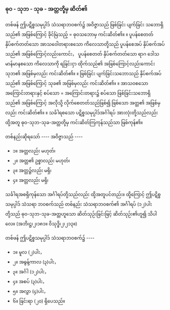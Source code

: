 ### ဓုဝ - သုဘ - သုခ - အတ္တတို့မှ ဆိတ်၏

တစ်ဖန် ဤပဋိစ္စသမုပ္ပါဒ် သံသရာဘဝစက်၌ အဝိဇ္ဇာသည် ဖြစ်ခြင်း ပျက်ခြင်း သဘောရှိသည်၏ အဖြစ်ကြောင့် ခိုင်မြဲသည့် = ဓုဝသဘောမှ ကင်းဆိတ်၏။ ။ 
ပူပန်စေတတ် နှိပ်စက်တတ်သော အာသဝေါတရားစသော ကိလေသာတို့သည် ပူပန်စေအပ် နှိပ်စက်အပ်သည်၏ အဖြစ်ကြောင့်လည်းကောင်း， ပူပန်စေတတ် နှိပ်စက်တတ်သော ရာဂ ဒေါသ မာန်မာနစသော ကိလေသာကို ရခြင်းငှာ ထိုက်သည်၏ အဖြစ်ကြောင့်လည်းကောင်း သုဘ၏ အဖြစ်မှလည်း ကင်းဆိတ်၏။ ။ 
ဖြစ်ခြင်း ပျက်ခြင်းသဘောသည် နှိပ်စက်အပ်သည်၏ အဖြစ်ကြောင့် သုခ၏ အဖြစ်မှလည်း ကင်းဆိတ်၏။ ။ 
အာသဝစသော အကြောင်းတရားနှင့် စပ်သော = အကြောင်းတရား၌ စပ်သော ဖြစ်ခြင်းသဘောရှိသည်၏ အဖြစ်ကြောင့် အလိုသို့ လိုက်စေတတ်သည်ဖြစ်၍ ဖြစ်သော အတ္တ၏ အဖြစ်မှလည်း ကင်းဆိတ်၏။ ။ 
သင်္ခါရစသော ပဋိစ္စသမုပ္ပါဒ်အင်္ဂါရပ် အားလုံးတို့သည်လည်း ထို့အတူ ဓုဝ-သုဘ-သုခ-အတ္တတို့မှ ကင်းဆိတ်ကြကုန်သည်သာ ဖြစ်ကုန်၏။

တစ်နည်းဆိုရသော် ---- အဝိဇ္ဇာသည် ----

- ၁။ အတ္တလည်း မဟုတ်၊
- ၂။ အတ္တ၏ ဥစ္စာလည်း မဟုတ်၊
- ၃။ အတ္တ၌လည်း မရှိ၊
- ၄။ အတ္တလည်း မရှိ၊

သင်္ခါရအစရှိကုန်သော အင်္ဂါရပ်တို့သည်လည်း ထို့အတူပင်တည်း။ 
ထို့ကြောင့် ဤပဋိစ္စသမုပ္ပါဒ် သံသရာ ဘဝစက်သည် တစ်နည်း သံသရာဘဝစက်၏ အင်္ဂါရပ် (၁၂)ပါးတို့သည် ဓုဝ-သုဘ-သုခ-အတ္တဟူသော ဆိတ်သုဉ်းခြင်းဖြင့် ဆိတ်သုဉ်း၏ဟူ၍ သိပါလေ။ (အဘိ၊ဋ္ဌ၊၂၊၁၈၁။ ဝိသုဒ္ဓိ၊၂၊၂၁၃။)

တစ်ဖန် ဤပဋိစ္စသမုပ္ပါဒ် သံသရာဘဝစက်၌ ----

- ၁။ မူလ (၂)ပါး，
- ၂။ အဓွန့်ကာလ (၃)ပါး，
- ၃။ အင်္ဂါ (၁၂)ပါး，
- ၄။ အစပ် (၃)ပါး，
- ၅။ အလွှာ (၄)ပါး，
- ၆။ ခြင်းရာ (၂၀) ရှိပေသည်။
